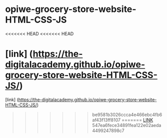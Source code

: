 # opiwe-grocery-store-website-HTML-CSS-JS
<<<<<<< HEAD
<<<<<<< HEAD

[link] (https://the-digitalacademy.github.io/opiwe-grocery-store-website-HTML-CSS-JS/)
=======
[link] (https://the-digitalacademy.github.io/opiwe-grocery-store-website-HTML-CSS-JS/)
>>>>>>> be9581b3026ccca4e466ebc4fb6af43f13ff8107
=======
[LINK](https://the-digitalacademy.github.io/opiwe-grocery-store-website-HTML-CSS-JS/)
>>>>>>> 547ea6fece34891fea122e02aeda4499247898c7
